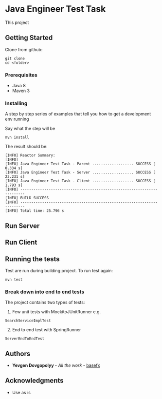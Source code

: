 # Java Engineer Test Task

This project 

## Getting Started
Clone from github: 

```
git clone
cd <folder> 
```


### Prerequisites

* Java 8
* Maven 3

### Installing


A step by step series of examples that tell you how to get a development env running

Say what the step will be

```
mvn install
```

The result should be:

```
[INFO] Reactor Summary:
[INFO] 
[INFO] Java Engineer Test Task - Parent ................... SUCCESS [  0.334 s]
[INFO] Java Engineer Test Task - Server ................... SUCCESS [ 23.231 s]
[INFO] Java Engineer Test Task - Client ................... SUCCESS [  1.793 s]
[INFO] ------------------------------------------------------------------------
[INFO] BUILD SUCCESS
[INFO] ------------------------------------------------------------------------
[INFO] Total time: 25.796 s
```

## Run Server


## Run Client



## Running the tests

Test are run during building project.
To run test again:
```
mvn test
```

### Break down into end to end tests

The project contains two types of tests:

1. Few unit tests with MockitoJUnitRunner
e.g.
```
SearchServiceImplTest
```
2. End to end test with SpringRunner 
```
ServerEndToEndTest
```

## Authors

* **Yevgen Dovgopolyy** - *All the work* - [basefx](https://github.com/basefx)

## Acknowledgments

* Use as is





